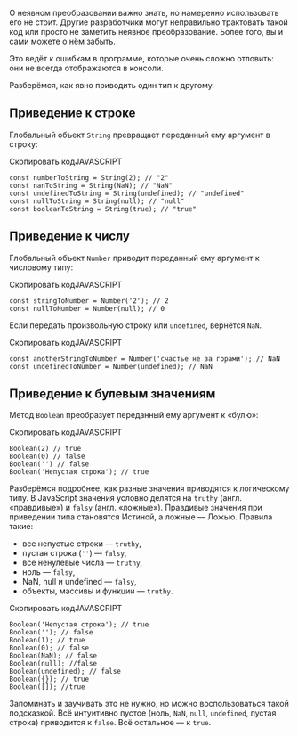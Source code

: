 

О неявном преобразовании важно знать, но намеренно использовать его не стоит. Другие разработчики могут неправильно трактовать такой код или просто не заметить неявное преобразование. Более того, вы и сами можете о нём забыть.

Это ведёт к ошибкам в программе, которые очень сложно отловить: они не всегда отображаются в консоли.

Разберёмся, как явно приводить один тип к другому.

## Приведение к строке

Глобальный объект `String` превращает переданный ему аргумент в строку:

Скопировать кодJAVASCRIPT

```
const numberToString = String(2); // "2"
const nanToString = String(NaN); // "NaN"
const undefinedToString = String(undefined); // "undefined"
const nullToString = String(null); // "null"
const booleanToString = String(true); // "true" 
```

## Приведение к числу

Глобальный объект `Number` приводит переданный ему аргумент к числовому типу:

Скопировать кодJAVASCRIPT

```
const stringToNumber = Number('2'); // 2
const nullToNumber = Number(null); // 0 
```

Если передать произвольную строку или `undefined`, вернётся `NaN`.

Скопировать кодJAVASCRIPT

```
const anotherStringToNumber = Number('счастье не за горами'); // NaN
const undefinedToNumber = Number(undefined); // NaN 
```

## Приведение к булевым значениям

Метод `Boolean` преобразует переданный ему аргумент к «булю»:

Скопировать кодJAVASCRIPT

```
Boolean(2) // true
Boolean(0) // false
Boolean('') // false
Boolean('Непустая строка'); // true 
```

Разберёмся подробнее, как разные значения приводятся к логическому типу. В JavaScript значения условно делятся на `truthy` (англ. «правдивые») и `falsy` (англ. «ложные»). Правдивые значения при приведении типа становятся Истиной, а ложные — Ложью. Правила такие:

-   все непустые строки — `truthy`,
-   пустая строка (`''`) — `falsy`,
-   все ненулевые числа — `truthy`,
-   ноль — `falsy`,
-   NaN, null и undefined — `falsy`,
-   объекты, массивы и функции — `truthy`.

Скопировать кодJAVASCRIPT

```
Boolean('Непустая строка'); // true
Boolean(''); // false
Boolean(1); // true
Boolean(0); // false
Boolean(NaN); // false
Boolean(null); //false
Boolean(undefined); // false
Boolean({}); // true
Boolean([]); //true 
```

Запоминать и заучивать это не нужно, но можно воспользоваться такой подсказкой. Всё интуитивно пустое (ноль, `NaN`, `null`, `undefined`, пустая строка) приводится к `false`. Всё остальное — к `true`.